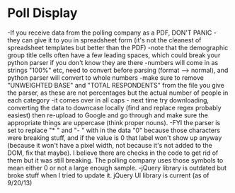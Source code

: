 # Poll Display
-If you receive data from the polling company as a PDF, DON'T PANIC - they can give it to you in spreadsheet form (it's not the cleanest of spreadsheet templates but better than the PDF)
	-note that the demographic group title cells often have a few leading spaces, which could break your python parser if you don't know they are there
	-numbers will come in as strings "100%" etc, need to convert before parsing (format --> normal), and python parser will convert to whole numbers
	-make sure to remove "UNWEIGHTED BASE" and "TOTAL RESPONDENTS" from the file you give the parser, as these are not percentages but the actual number of people in each category
	-it comes over in all caps - next time try downloading, converting the data to downcase locally (find and replace regex probably easiest) then re-upload to Google and go through and make sure the appropriate things are uppercase (think proper nouns).
	-FYI the parser is set to replace "* " and "- " with in the data "0" because those characters were breaking stuff, and if the value is 0 that label won't show up anyway (because it won't have a pixel width, not because it's not added to the DOM, fix that maybe). I believe there are checks in the code to get rid of them but it was still breaking. The polling company uses those symbols to mean either 0 or not a large enough sample.
	-jQuery library is outdated but broke stuff when I tried to update it. jQuery UI library is current (as of 9/20/13)
	